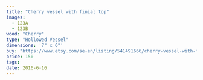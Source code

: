 ```yaml
---
title: "Cherry vessel with finial top"
images:
  - 123A
  - 123B
wood: "Cherry"
type: "Hollowed Vessel"
dimensions: '7" x 6"'
buy: "https://www.etsy.com/se-en/listing/541491666/cherry-vessel-with-finial?ref=shop_home_active_8"
price: 150
tags:
date: 2016-6-16
---
```


